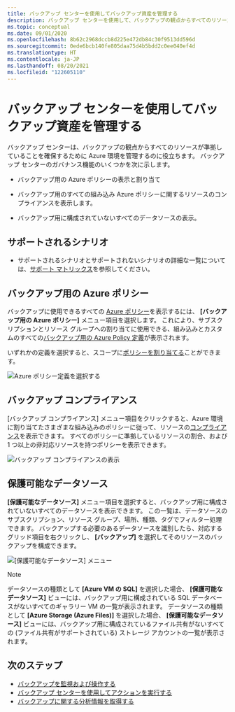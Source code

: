 ```yaml
---
title: バックアップ センターを使用してバックアップ資産を管理する
description: バックアップ センターを使用して、バックアップの観点からすべてのリソースが準拠していることを確認するために Azure 環境を管理する方法について説明します。
ms.topic: conceptual
ms.date: 09/01/2020
ms.openlocfilehash: 8b62c2968dccb8d225e472db84c30f9513dd596d
ms.sourcegitcommit: 0ede6bcb140fe805daa75d4b5bdd2c0ee040ef4d
ms.translationtype: HT
ms.contentlocale: ja-JP
ms.lasthandoff: 08/20/2021
ms.locfileid: "122605110"
---
```

# <a name="govern-your-backup-estate-using-backup-center"></a>バックアップ センターを使用してバックアップ資産を管理する

バックアップ センターは、バックアップの観点からすべてのリソースが準拠していることを確保するために Azure 環境を管理するのに役立ちます。 バックアップ センターのガバナンス機能のいくつかを次に示します。

* バックアップ用の Azure ポリシーの表示と割り当て

* バックアップ用のすべての組み込み Azure ポリシーに関するリソースのコンプライアンスを表示します。

* バックアップ用に構成されていないすべてのデータソースの表示。

## <a name="supported-scenarios"></a>サポートされるシナリオ

* サポートされるシナリオとサポートされないシナリオの詳細な一覧については、[サポート マトリックス](backup-center-support-matrix.md)を参照してください。

## <a name="azure-policies-for-backup"></a>バックアップ用の Azure ポリシー

バックアップに使用できるすべての [Azure ポリシー](../governance/policy/overview.md)を表示するには、 **[バックアップ用の Azure ポリシー]** メニュー項目を選択します。 これにより、サブスクリプションとリソース グループへの割り当てに使用できる、組み込みとカスタムのすべての[バックアップ用の Azure Policy 定義](policy-reference.md)が表示されます。

いずれかの定義を選択すると、スコープに[ポリシーを割り当てる](../governance/policy/tutorials/create-and-manage.md#assign-a-policy)ことができます。

![Azure ポリシー定義を選択する](./media/backup-center-govern-environment/azure-policy-definitions.png)

## <a name="backup-compliance"></a>バックアップ コンプライアンス

[バックアップ コンプライアンス] メニュー項目をクリックすると、Azure 環境に割り当てたさまざまな組み込みのポリシーに従って、リソースの[コンプライアンス](../governance/policy/how-to/get-compliance-data.md)を表示できます。 すべてのポリシーに準拠しているリソースの割合、および 1 つ以上の非対応リソースを持つポリシーを表示できます。

![バックアップ コンプライアンスの表示](./media/backup-center-govern-environment/azure-policy-compliance.png)

## <a name="protectable-datasources"></a>保護可能なデータソース

**[保護可能なデータソース]** メニュー項目を選択すると、バックアップ用に構成されていないすべてのデータソースを表示できます。 この一覧は、データソースのサブスクリプション、リソース グループ、場所、種類、タグでフィルター処理できます。 バックアップする必要のあるデータソースを識別したら、対応するグリッド項目を右クリックし、 **[バックアップ]** を選択してそのリソースのバックアップを構成できます。

![[保護可能なデータソース] メニュー](./media/backup-center-govern-environment/protectable-datasources.png)

> [!NOTE]
> データソースの種類として **[Azure VM の SQL]** を選択した場合、 **[保護可能なデータソース]** ビューには、バックアップ用に構成されている SQL データベースがないすべてのギャラリー VM の一覧が表示されます。
> データソースの種類として **[Azure Storage (Azure Files)]** を選択した場合、 **[保護可能なデータソース]** ビューには、バックアップ用に構成されているファイル共有がないすべての (ファイル共有がサポートされている) ストレージ アカウントの一覧が表示されます。


## <a name="next-steps"></a>次のステップ

* [バックアップを監視および操作する](backup-center-monitor-operate.md)
* [バックアップ センターを使用してアクションを実行する](backup-center-actions.md)
* [バックアップに関する分析情報を取得する](backup-center-obtain-insights.md)